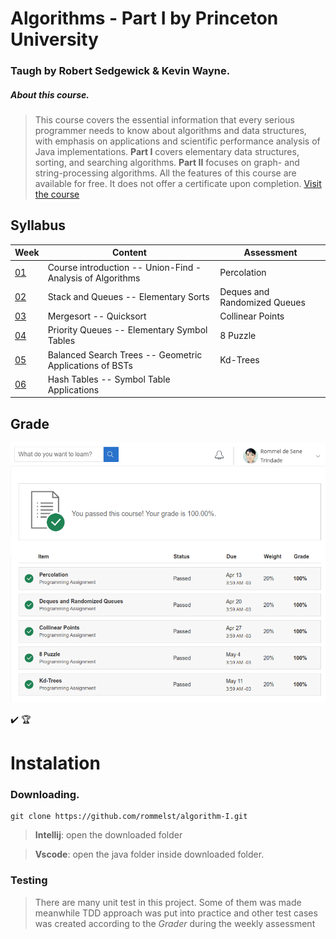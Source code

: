# Algorithms - Part I by Princeton University 
### Taugh by Robert Sedgewick & Kevin Wayne.
##### About this course.
>This course covers the essential information that every serious programmer needs to know about algorithms and data structures, with emphasis on applications and scientific performance analysis of Java implementations. **Part I** covers elementary data structures, sorting, and searching algorithms. **Part II** focuses on graph- and string-processing algorithms. All the features of this course are available for free. It does not offer a certificate upon completion.
[Visit the course](https://www.coursera.org/learn/algorithms-part1)

## Syllabus
| Week | Content | Assessment |
|--|--|--|
| [01](https://github.com/rommelst/algorithm-I/tree/master/java/Week01) | Course introduction -- Union-Find - Analysis of Algorithms | Percolation |
| [02](https://github.com/rommelst/algorithm-I/tree/master/java/Week02) | Stack and Queues -- Elementary Sorts| Deques and Randomized Queues |
| [03](https://github.com/rommelst/algorithm-I/tree/master/java/Week03) | Mergesort -- Quicksort | Collinear Points |
| [04](https://github.com/rommelst/algorithm-I/tree/master/java/Week04) | Priority Queues -- Elementary Symbol Tables | 8 Puzzle |
| [05](https://github.com/rommelst/algorithm-I/tree/master/java/Week05) | Balanced Search Trees -- Geometric Applications of BSTs | Kd-Trees |
| [06](https://github.com/rommelst/algorithm-I/tree/master/java/Week06) | Hash Tables -- Symbol Table Applications |  |

## Grade
![Partial printscreen from coursera](./java/image/grade.png)

:heavy_check_mark: :trophy:

# Instalation
### Downloading.
	git clone https://github.com/rommelst/algorithm-I.git

> **Intellij**: open the downloaded folder

> **Vscode**: open the java folder inside downloaded folder.



### Testing
> There are many unit test in this project. Some of them was made meanwhile TDD approach was put into practice and other test cases was created according to the *Grader* during the weekly assessment

